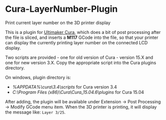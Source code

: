 # Cura-LayerNumber-Plugin
Print current layer number on the 3D printer display

This is a plugin for [Ultimaker Cura](https://ultimaker.com/en/products/ultimaker-cura-software), which does a bit of post processing after the file is sliced, and inserts a **M117** GCode into the file, so that your printer can display the currently printing layer number on the connected LCD display.

Two scripts are provided - one for old version of Cura - version 15.X and one for new version 3.X. Copy the appropriate script into the Cura plugins directory. 

On windows, plugin directory is:
* *%APPDATA%\cura\3.4\scripts* for Cura version 3.4
* *C:\Program Files (x86)\Cura\Cura_15.04.6\plugins* for Cura 15.04

After adding, the plugin will be available under Extension -> Post Processing -> Modify GCode menu item. When the 3D printer is printing, it will display the message like: ```Layer 3/25```.
